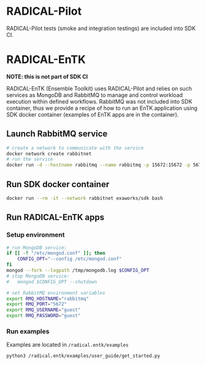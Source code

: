 # RADICAL-Pilot

RADICAL-Pilot tests (smoke and integration testings) are included into SDK CI.

# RADICAL-EnTK

**NOTE: this is not part of SDK CI**

RADICAL-EnTK (Ensemble Toolkit) uses RADICAL-Pilot and relies on such services 
as MongoDB and RabbitMQ to manage and control workload execution within defined 
workflows. RabbitMQ was not included into SDK container, thus we provide a 
recipe of how to run an EnTK application using SDK docker container (examples 
of EnTK apps are in the container).

## Launch RabbitMQ service
```bash
# create a network to communicate with the service
docker network create rabbitnet
# run the service
docker run -d --hostname rabbitmq --name rabbitmq -p 15672:15672 -p 5672:5672 --network rabbitnet rabbitmq:3-management
```

## Run SDK docker container
```bash
docker run --rm -it --network rabbitnet exaworks/sdk bash 
```

## Run RADICAL-EnTK apps

### Setup environment
```bash
# run MongoDB service:
if [[ -f "/etc/mongod.conf" ]]; then
    CONFIG_OPT="--config /etc/mongod.conf"
fi
mongod --fork --logpath /tmp/mongodb.log $CONFIG_OPT
# stop MongoDB service:
#   mongod $CONFIG_OPT --shutdown
```
```bash
# set RabbitMQ environment variables
export RMQ_HOSTNAME="rabbitmq"
export RMQ_PORT="5672"
export RMQ_USERNAME="guest"
export RMQ_PASSWORD="guest"
```

### Run examples
Examples are located in `/radical.entk/examples`
```bash
python3 /radical.entk/examples/user_guide/get_started.py
```

